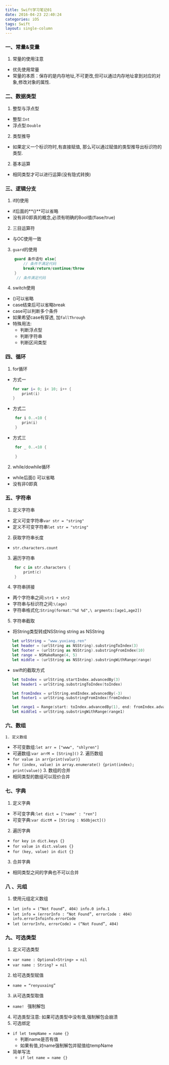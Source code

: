 ```yaml
---
title: Swift学习笔记01
date: 2016-04-23 22:40:24
categories: iOS
tags: Swift
layout: single-column
---
```


### 一、常量&变量
1. 常量的使用注意
* 优先使用常量
* 常量的本质：保存的是内存地址,不可更改,但可以通过内存地址拿到对应的对象,修改对象的属性.

### 二、数据类型
1. 整型与浮点型
* 整型:`Int`
* 浮点型:`Double`
2. 类型推导
* 如果定义一个标识符时,有直接赋值, 那么可以通过赋值的类型推导出标识符的类型.
2. 基本运算
* 相同类型才可以进行运算(没有隐式转换)

### 三、逻辑分支
1. if的使用
* if后面的**()**可以省略
* 没有非0即真的概念,必须有明确的Bool值(flase/true)
2. 三目运算符
* 与OC使用一致
3. `guard`的使用

```swift
    guard 条件语句 else{
        // 条件不满足代码
        break/return/continue/throw
    }
     // 条件满足代码
```

4. switch使用
* ()可以省略
* case结束后可以省略break
* case可以判断多个条件
* 如果希望case有穿透, 加`fallThrough`
* 特殊用法:
     * 判断浮点型
     * 判断字符串
     * 判断区间类型

### 四、循环
1. for循环
*  方式一

    ```swift
    for var i= 0; i< 10; i++ {
        print(i)
    }
    ```
* 方式二

    ```swift
     for i 0..<10 {
        prin(i)
     }
    ```
* 方式三

    ```swift
     for _ 0..<10 {
        
     }
    ```
2. while/dowhile循环
* while后面() 可以省略
* 没有非0即真

### 五、字符串
1. 定义字符串
* 定义可变字符串`var str = "string"`
* 定义不可变字符串`let str = "string"`
2. 获取字符串长度
* `str.characters.count`
3. 遍历字符串

```swift
    for c in str.characters {
        print(c)
    }
```
4. 字符串拼接
* 两个字符串之间:`str1 + str2`
* 字符串与标识符之间:`\(age)`
* 字符串格式化:`String(format:"%d %d",\ argments:[age1,age2])`
5. 字符串截取
* 将String类型转成NSString string as NSString

 ```swift
    let urlString = "www.yuxiang.ren"  
    let header = (urlString as NSString).substringToIndex(3)
    let footer = (urlString as NSString).substringFromIndex(10)
    let range = NSMakeRange(4, 5)
    let middle = (urlString as NSString).substringWithRange(range)
 ```
* swift的截取方式

 ```swift   
    let toIndex = urlString.startIndex.advancedBy(3)
    let header1 = urlString.substringToIndex(toIndex)

    let fromIndex = urlString.endIndex.advancedBy(-3)
    let footer1 = urlString.substringFromIndex(fromIndex)

    let range1 = Range(start: toIndex.advancedBy(1), end: fromIndex.advancedBy(-1))
    let middle1 = urlString.substringWithRange(range1)
 ```

### 六、数组
    1. 定义数组
  * 不可变数组:`let arr = ["www", "shlyren"]`
  * 可遍数组:`var arrM = [String]()`
    2. 遍历数组
  * `for value in arr{print(valur)}`
  * `for (index, value) in array.enumerate() {print(index); print(value)}`
    3. 数组的合并
  * 相同类型的数组可以现价合并

### 七、字典
1. 定义字典
* 不可变字典:`let dict = ["name" : "ren"]`
* 可变字典:`var dictM = [String : NSObject]()`
2. 遍历字典
* `for key in dict.keys {}`
* `for value in dict.values {}`
* `for (key, value) in dict {}`
3. 合并字典
* 相同类型之间的字典也不可以合并

### 八 、元组
1. 使用元组定义数组
* `let info = (“Not Found”, 404) info.0 info.1`
* `let info = (errorInfo : “Not Found”, errorCode : 404) info.errorInfoinfo.errorCode`
* `let (errorInfo, errorCode) = (“Not Found”, 404)`

### 九、可选类型
1. 定义可选类型
* `var name : Optional<String> = nil`
* `var name : String? = nil`
2. 给可选类型赋值
* `name = “renyuxaing”`
3. 从可选类型取值
* `name! ` 强制解包
4. 可选类型注意: 如果可选类型中没有值,强制解包会崩溃
5. 可选绑定
* `if let tempName = name {} `
     * 判断name是否有值
     * 如果有值,对name强制解包并赋值给tempName
* 简单写法 
     * `if let name = name {}`



